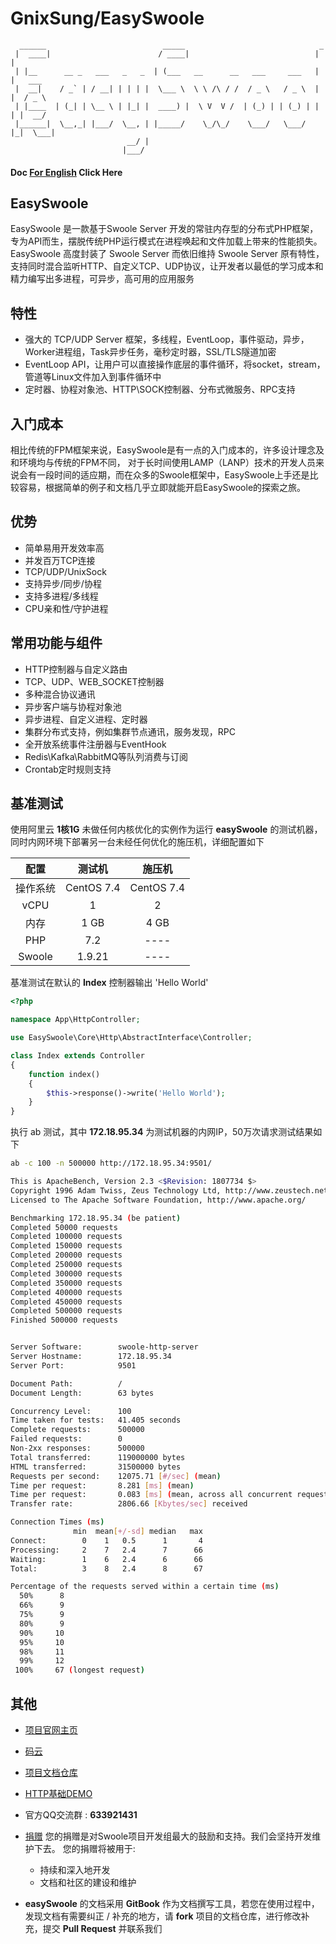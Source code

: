 # GnixSung/EasySwoole
```
  ______                          _____                              _        
 |  ____|                        / ____|                            | |       
 | |__      __ _   ___   _   _  | (___   __      __   ___     ___   | |   ___ 
 |  __|    / _` | / __| | | | |  \___ \  \ \ /\ / /  / _ \   / _ \  | |  / _ \
 | |____  | (_| | \__ \ | |_| |  ____) |  \ V  V /  | (_) | | (_) | | | |  __/
 |______|  \__,_| |___/  \__, | |_____/    \_/\_/    \___/   \___/  |_|  \___|
                          __/ |                                               
                         |___/                                                
```

#### Doc [For English](https://www.easyswoole.com/Manual/2.x/En/_book/) Click Here

## EasySwoole

EasySwoole 是一款基于Swoole Server 开发的常驻内存型的分布式PHP框架，专为API而生，摆脱传统PHP运行模式在进程唤起和文件加载上带来的性能损失。EasySwoole 高度封装了 Swoole Server 而依旧维持 Swoole Server 原有特性，支持同时混合监听HTTP、自定义TCP、UDP协议，让开发者以最低的学习成本和精力编写出多进程，可异步，高可用的应用服务

## 特性

- 强大的 TCP/UDP Server 框架，多线程，EventLoop，事件驱动，异步，Worker进程组，Task异步任务，毫秒定时器，SSL/TLS隧道加密
- EventLoop API，让用户可以直接操作底层的事件循环，将socket，stream，管道等Linux文件加入到事件循环中
- 定时器、协程对象池、HTTP\SOCK控制器、分布式微服务、RPC支持

## 入门成本

相比传统的FPM框架来说，EasySwoole是有一点的入门成本的，许多设计理念及和环境均与传统的FPM不同，
对于长时间使用LAMP（LANP）技术的开发人员来说会有一段时间的适应期，而在众多的Swoole框架中，EasySwoole上手还是比较容易，根据简单的例子和文档几乎立即就能开启EasySwoole的探索之旅。

## 优势

- 简单易用开发效率高
- 并发百万TCP连接
- TCP/UDP/UnixSock
- 支持异步/同步/协程
- 支持多进程/多线程
- CPU亲和性/守护进程

## 常用功能与组件

- HTTP控制器与自定义路由
- TCP、UDP、WEB_SOCKET控制器
- 多种混合协议通讯
- 异步客户端与协程对象池
- 异步进程、自定义进程、定时器
- 集群分布式支持，例如集群节点通讯，服务发现，RPC
- 全开放系统事件注册器与EventHook
- Redis\Kafka\RabbitMQ等队列消费与订阅
- Crontab定时规则支持

## 基准测试

使用阿里云 **1核1G** 未做任何内核优化的实例作为运行 **easySwoole** 的测试机器，同时内网环境下部署另一台未经任何优化的施压机，详细配置如下

|   配置   |    测试机     |    施压机     |
| :----: | :--------: | :--------: |
|  操作系统  | CentOS 7.4 | CentOS 7.4 |
|  vCPU  |     1      |     2      |
|   内存   |    1 GB    |    4 GB    |
|  PHP   |    7.2     |    ----    |
| Swoole |   1.9.21   |    ----    |

基准测试在默认的 **Index** 控制器输出 'Hello World' 

```php
<?php

namespace App\HttpController;

use EasySwoole\Core\Http\AbstractInterface\Controller;

class Index extends Controller
{
    function index()
    {
        $this->response()->write('Hello World');
    }
}
```

执行 ab 测试，其中 **172.18.95.34** 为测试机器的内网IP，50万次请求测试结果如下

```bash
ab -c 100 -n 500000 http://172.18.95.34:9501/

This is ApacheBench, Version 2.3 <$Revision: 1807734 $>
Copyright 1996 Adam Twiss, Zeus Technology Ltd, http://www.zeustech.net/
Licensed to The Apache Software Foundation, http://www.apache.org/

Benchmarking 172.18.95.34 (be patient)
Completed 50000 requests
Completed 100000 requests
Completed 150000 requests
Completed 200000 requests
Completed 250000 requests
Completed 300000 requests
Completed 350000 requests
Completed 400000 requests
Completed 450000 requests
Completed 500000 requests
Finished 500000 requests


Server Software:        swoole-http-server
Server Hostname:        172.18.95.34
Server Port:            9501

Document Path:          /
Document Length:        63 bytes

Concurrency Level:      100
Time taken for tests:   41.405 seconds
Complete requests:      500000
Failed requests:        0
Non-2xx responses:      500000
Total transferred:      119000000 bytes
HTML transferred:       31500000 bytes
Requests per second:    12075.71 [#/sec] (mean)
Time per request:       8.281 [ms] (mean)
Time per request:       0.083 [ms] (mean, across all concurrent requests)
Transfer rate:          2806.66 [Kbytes/sec] received

Connection Times (ms)
              min  mean[+/-sd] median   max
Connect:        0    1   0.5      1       4
Processing:     2    7   2.4      7      66
Waiting:        1    6   2.4      6      66
Total:          3    8   2.4      8      67

Percentage of the requests served within a certain time (ms)
  50%      8
  66%      9
  75%      9
  80%      9
  90%     10
  95%     10
  98%     11
  99%     12
 100%     67 (longest request)
```

## 其他

- [项目官网主页](https://www.easyswoole.com)
- [码云](https://gitee.com/easyswoole/easyswoole)
- [项目文档仓库](https://github.com/easy-swoole/doc)
- [HTTP基础DEMO](https://github.com/easy-swoole/demo)

- 官方QQ交流群 : **633921431**

- [捐赠](https://www.easyswoole.com/Manual/2.x/Cn/_book/donate.html)
    您的捐赠是对Swoole项目开发组最大的鼓励和支持。我们会坚持开发维护下去。 您的捐赠将被用于:
        
  - 持续和深入地开发
  - 文档和社区的建设和维护

- **easySwoole** 的文档采用 **GitBook** 作为文档撰写工具，若您在使用过程中，发现文档有需要纠正 / 补充的地方，请 **fork** 项目的文档仓库，进行修改补充，提交 **Pull Request** 并联系我们